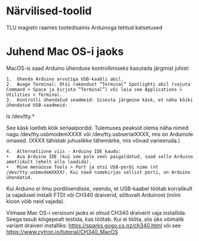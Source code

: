 # Närvilised-toolid
TLU magistri raames tootedisainis Arduinoga tehtud katsetused

# Juhend Mac OS-i jaoks
MacOS-is saad Arduino ühenduse kontrollimiseks kasutada järgmist juhist:

	1.	Ühenda Arduino arvutiga USB-kaabli abil.
	2.	Avage Terminal: Otsi rakendust “Terminal” Spotlighti abil (vajuta Command + Space ja kirjuta “Terminal”) või leia see Applications > Utilities > Terminal.
	3.	Kontrolli ühendatud seadmeid: Sisesta järgmine käsk, et näha kõiki ühendatud USB-seadmeid:

ls /dev/tty.*

See käsk loetleb kõik seriaalpordid. Tulemuses peaksid olema näha nimed nagu /dev/tty.usbmodemXXXX või /dev/tty.usbserialXXXX, mis on Arduinole omased. (XXXX tähistab juhuslikke tähemärke, mis võivad varieeruda.)

	4.	Alternatiivne viis - Arduino IDE kaudu:
	•	Ava Arduino IDE (kui see pole veel paigaldatud, saad selle Arduino ametlikult lehelt alla laadida).
	•	Mine menüüsse Tools > Port ja otsi USB-pordi nime (nt /dev/tty.usbmodemXXXX). Kui näed nimekirjas sellist porti, on Arduino ühendatud.

Kui Arduino ei ilmu pordiloendisse, veendu, et USB-kaabel töötab korralikult ja vajadusel installi FTDI või CH340 draiverid, sõltuvalt Arduinost (mõni kloon võib neid vajada).

Viimase Mac OS-i versiooni jaoks ei olnud CH340 draiverit vaja installida. Seega tasub kõigepealt testida, kas töötab. Kui ei tööta, siis üks võimalik variant draiveri installiks: https://sparks.gogo.co.nz/ch340.html või see https://www.cytron.io/tutorial/CH340_MacOS


